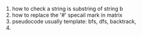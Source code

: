 
1. how to check a string is substring of string b
2. how to replace the '#' specail mark in matrix
3. pseudocode usually template: bfs, dfs, backtrack, 
4. 